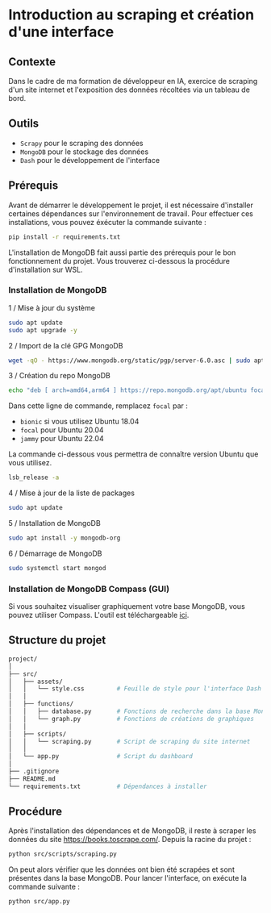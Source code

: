 # Introduction au scraping et création d'une interface

## Contexte
Dans le cadre de ma formation de développeur en IA, exercice de scraping d'un site internet et l'exposition des données récoltées via un tableau de bord.

## Outils
- `Scrapy` pour le scraping des données
- `MongoDB` pour le stockage des données
- `Dash` pour le développement de l'interface

## Prérequis
Avant de démarrer le développement le projet, il est nécessaire d'installer certaines dépendances sur l'environnement de travail. Pour effectuer ces installations, vous pouvez éxécuter la commande suivante :
```bash
pip install -r requirements.txt
```
L'installation de MongoDB fait aussi partie des prérequis pour le bon fonctionnement du projet. Vous trouverez ci-dessous la procédure d'installation sur WSL.

### Installation de MongoDB
1 / Mise à jour du système
```bash
sudo apt update
sudo apt upgrade -y
```
2 / Import de la clé GPG MongoDB
```bash
wget -qO - https://www.mongodb.org/static/pgp/server-6.0.asc | sudo apt-key add -
```
3 / Création du repo MongoDB
```bash
echo "deb [ arch=amd64,arm64 ] https://repo.mongodb.org/apt/ubuntu focal/mongodb-org/6.0 multiverse" | sudo tee /etc/apt/sources.list.d/mongodb-org-6.0.list
```
Dans cette ligne de commande, remplacez `focal` par :
- `bionic` si vous utilisez Ubuntu 18.04
- `focal` pour Ubuntu 20.04
- `jammy` pour Ubuntu 22.04<br>

La commande ci-dessous vous permettra de connaître version Ubuntu que vous utilisez.
 ```bash
 lsb_release -a
```
4 / Mise à jour de la liste de packages
```bash
sudo apt update
```
5 / Installation de MongoDB
```bash
sudo apt install -y mongodb-org
```
6 / Démarrage de MongoDB
```bash
sudo systemctl start mongod
```

### Installation de MongoDB Compass (GUI)
Si vous souhaitez visualiser graphiquement votre base MongoDB, vous pouvez utiliser Compass. L'outil est téléchargeable [ici](https://www.mongodb.com/try/download/compass).

## Structure du projet
```bash
project/
│
├── src/
│   ├── assets/
│   │   └── style.css         # Feuille de style pour l'interface Dash
│   │
│   ├── functions/
│   │   ├── database.py       # Fonctions de recherche dans la base MongoDB
│   │   └── graph.py          # Fonctions de créations de graphiques
│   │
│   ├── scripts/
│   │   └── scraping.py       # Script de scraping du site internet
│   │
│   └── app.py                # Script du dashboard
│
├── .gitignore
├── README.md
└── requirements.txt          # Dépendances à installer
```

## Procédure
Après l'installation des dépendances et de MongoDB, il reste à scraper les données du site https://books.toscrape.com/. Depuis la racine du projet :
```bash
python src/scripts/scraping.py
```
On peut alors vérifier que les données ont bien été scrapées et sont présentes dans la base MongoDB. Pour lancer l'interface, on exécute la commande suivante :
```bash
python src/app.py
```
